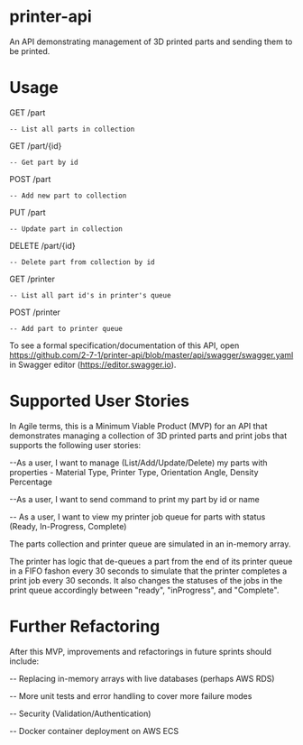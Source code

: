 # printer-api
An API demonstrating management of 3D printed parts and sending them to be printed.

# Usage
GET /part
    
    -- List all parts in collection

GET /part/{id}

    -- Get part by id

POST /part

    -- Add new part to collection

PUT /part

    -- Update part in collection

DELETE /part/{id}

    -- Delete part from collection by id

GET /printer

    -- List all part id's in printer's queue

POST /printer

    -- Add part to printer queue

To see a formal specification/documentation of this API, open https://github.com/2-7-1/printer-api/blob/master/api/swagger/swagger.yaml in Swagger editor (https://editor.swagger.io).

# Supported User Stories
In Agile terms, this is a Minimum Viable Product (MVP) for an API that demonstrates managing a collection of
3D printed parts and print jobs that supports the following user stories:

--As a user, I want to manage (List/Add/Update/Delete) my parts with properties - Material Type, Printer Type, Orientation Angle, Density Percentage

--As a user, I want to send command to print my part by id or name

-- As a user, I want to view my printer job queue for parts with status (Ready, In-Progress, Complete)

The parts collection and printer queue are simulated in an in-memory array.

The printer has logic that de-queues a part from the end of its printer queue in a FIFO fashon every 30 seconds to simulate that the printer completes a print job every 30 seconds.  It also changes the statuses of the jobs in the print queue accordingly between "ready", "inProgress", and "Complete".

# Further Refactoring
After this MVP, improvements and refactorings in future sprints should include:

-- Replacing in-memory arrays with live databases (perhaps AWS RDS)

-- More unit tests and error handling to cover more failure modes

-- Security (Validation/Authentication)

-- Docker container deployment on AWS ECS